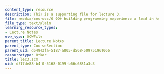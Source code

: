 ```yaml
---
content_type: resource
description: This is a supporting file for lecture 3.
file: /media/courses/6-090-building-programming-experience-a-lead-in-to-6-001-january-iap-2005/d517de88b4f051680399b66c6881a3c3_lec3.scm
file_type: text/plain
learning_resource_types:
- Lecture Notes
ocw_type: OCWFile
parent_title: Lecture Notes
parent_type: CourseSection
parent_uid: d54943fa-5187-a805-d568-509751968066
resourcetype: Other
title: lec3.scm
uid: d517de88-b4f0-5168-0399-b66c6881a3c3
---
```

